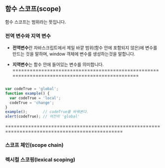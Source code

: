 ## 함수 스코프(scope)

함수 스코프는 범위라는 뜻입니다.

### 전역 변수와 지역 변수

* **전역변수**란 자바스크립트에서 제일 바깥 범위(함수 안에 포함되지 않은)에 변수를 만드는 것을 말하며, 
window 객체에 변수를 생성하는것을 말합니다.

* **지역변수**는 함수 안에 들어있는 변수를 의미합니다.
===============================================================================================
```javascript

var codeTrue = 'global';
function example() {
  var codeTrue = 'local';
  codeTrue = 'change';
}
example();       // codeTrue를 바꿔본다.
alert(codeTrue); // 여전히 'global'

```
===============================================================================================



### 스코프 체인(scope chain)

### 렉시컬 스코핑(lexical scoping)

